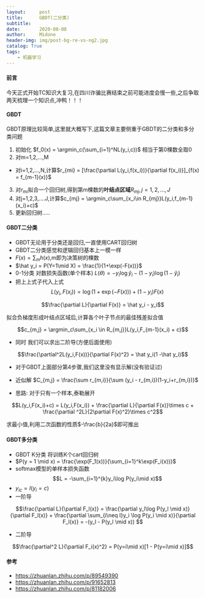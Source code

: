 ```yaml
---
layout:     post
title:      GBDT(二分类)
subtitle:   
date:       2020-08-08
author:     Midone
header-img: img/post-bg-re-vs-ng2.jpg
catalog: True
tags:
    - 机器学习
---
```


#### 前言

今天正式开始TC知识大复习,在四川诈骗比赛结束之前可能进度会慢一些,之后争取两天梳理一个知识点,冲鸭！！！

#### GBDT

GBDT原理比较简单,这里就大概写下,这篇文章主要侧重于GBDT的二分类和多分类问题

1. 初始化 $f_0(x) = \argmin_c(\sum_{i=1}^NL(y_i,c))$ 相当于第0棵数全取0
2. 对m=1,2,$\dots$,M
- 对i=1,2,$\dots$,N,计算$r_{mi} = [\frac{\partial L(y_i,f(x_i))}{\partial f(x_i)}]_{f(x) = f_{m-1}(x)}$
3. 对$r_{mi}$拟合一个回归树,得到第m棵数的**叶结点区域**$R_{mj},j=1,2,...,J$
4. 对j=1,2,3,....J,计算$c_{mj} = \argmin_c\sum_{x_i\in R_{mj}}L(y_i,f_{m-1}(x_i)+c)$
5. 更新回归树.....


#### GBDT二分类

- GBDT无论用于分类还是回归,一直使用CART回归树
- GBDT二分类感觉和逻辑回归基本上一模一样
- $F(x) = \sum_m h(x)$,m即为决策树的棵数
- $\hat y_i = P(Y=1\mid X) = \frac{1}{1+\exp(-F(x))}$
- 0-1分类 对数损失函数(单个样本) $L(\theta) = -y_i\log\hat y_i - (1-y_i)\log (1 - \hat y_i)$
- 把上上式子代入上式
$$L(y_i,F(x_i)) = \log(1+\exp(-F(x))) + (1-y_i)F(x)$$

$$\frac{\partial L}{\partial F(x)} = \hat y_i - y_i$$

拟合负梯度形成叶结点区域后,计算各个叶子节点的最佳残差拟合值

$$c_{m,j} = \argmin_c\sum_{x_i \in R_{m,j}}L(y_i,F_{m-1}(x_i) + c)$$

- 同时 我们可以求出二阶导(方便后面使用)

$$\frac{\partial^2L(y_i,F(x))}{\partial F(x)^2} = \hat y_i(1 -\hat y_i)$$

- 对于GBDT上面部分第4步骤,我们这里没有显示解(没有验证过)

- 近似解 $C_{m,j} = \frac{\sum r_{m,i}}{\sum (y_i - r_{m,i})(1-y_i+r_{m,i})}$

- 思路: 对于只有一个样本,泰勒展开

$$L(y_i,F(x_i)+c) = L(y_i,F(x_i)) + \frac{\partial L}{\partial F(x)}\times c + \frac{\partial ^2L}{2\partial F(x)^2}\times c^2$$

求最小值,利用二次函数的性质$-\frac{b}{2a}$即可推出

#### GBDT多分类
- GBDT K分类 将训练K个cart回归树
- $P(y = 1 \mid x) = \frac{\exp(F_1(x))}{\sum_{i=1}^k\exp(F_i(x))}$
- softmax模型的单样本损失函数
$$L = -\sum_{i=1}^{k}y_i\log P(y_i\mid x)$$
- $y_{ic} = I(y_i = c)$
- 一阶导

$$\frac{\partial L}{\partial F_l(x)} = \frac{\partial y_l\log P(y_l \mid x)}{\partial F_l(x)} + \frac{\partial \sum_{i\neq l}y_i \log P(y_i \mid x)}{\partial F_l(x)} = -(y_l - P(y_l \mid x)) $$

- 二阶导

$$\frac{\partial^2 L}{\partial F_i(x)^2} = P(y=i\mid x)[1 - P(y=i\mid x)]$$
#### 参考
- https://zhuanlan.zhihu.com/p/89549390
- https://zhuanlan.zhihu.com/p/91652813
- https://zhuanlan.zhihu.com/p/81182006